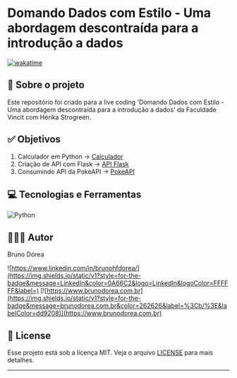 # Domando Dados com Estilo - Uma abordagem descontraída para a introdução a dados

[![wakatime](https://wakatime.com/badge/user/68660678-6b86-4b78-98df-f5f41a37e1bc/project/018c46bb-a1e2-4a4f-b43c-85fb6f9d9f9c.svg)](https://wakatime.com/badge/user/68660678-6b86-4b78-98df-f5f41a37e1bc/project/018c46bb-a1e2-4a4f-b43c-85fb6f9d9f9c)

## 💼 Sobre o projeto

Este repositório foi criado para a live coding 'Domando Dados com Estilo - Uma abordagem descontraída para a introdução a dados' da Faculdade Vincit com Hérika Strogreen.

## ✅ Objetivos

1. Calculador em Python -> [Calculador](./calculadora.py)
2. Criação de API com Flask -> [API Flask](./app-flask/app.py)
3. Consumindo API da PokeAPI -> [PokeAPI](./api-pokemon.py)

## 💻 Tecnologias e Ferramentas

![Python](https://img.shields.io/static/v1?style=for-the-badge&message=Python&color=3776AB&logo=Python&logoColor=FFFFFF&label=)

## 👨🏽‍💻 Autor

Bruno Dórea

![https://www.linkedin.com/in/brunohfdorea/](https://img.shields.io/static/v1?style=for-the-badge&message=LinkedIn&color=0A66C2&logo=LinkedIn&logoColor=FFFFFF&label=)
[![https://www.brunodorea.com.br](https://img.shields.io/static/v1?style=for-the-badge&message=brunodorea.com.br&color=262626&label=%3Cb/%3E&labelColor=dd9208)](https://www.brunodorea.com.br)

## 📝 License

Esse projeto está sob a licença MIT. Veja o arquivo [LICENSE](LICENSE) para mais detalhes.

---
